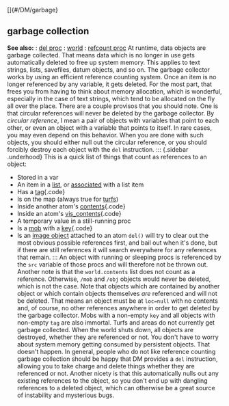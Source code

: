 []{#/DM/garbage}
  ## garbage collection
  **See also:**
  :   [del proc](ref/proc/del)
  :   [world](ref/world)
  :   [refcount proc](ref/proc/refcount)
  At runtime, data objects are garbage collected. That means data which is
  no longer in use gets automatically deleted to free up system memory.
  This applies to text strings, lists, savefiles, datum objects, and so
  on.
  The garbage collector works by using an efficient reference counting
  system. Once an item is no longer referenced by any variable, it gets
  deleted. For the most part, that frees you from having to think about
  memory allocation, which is wonderful, especially in the case of text
  strings, which tend to be allocated on the fly all over the place.
  There are a couple provisos that you should note. One is that circular
  references will never be deleted by the garbage collector. By *circular
  reference*, I mean a pair of objects with variables that point to each
  other, or even an object with a variable that points to itself. In rare
  cases, you may even depend on this behavior. When you are done with such
  objects, you should either null out the circular reference, or you
  should forcibly destroy each object with the `del` instruction.
  ::: {.sidebar .underhood}
  This is a quick list of things that count as references to an object:
  -   Stored in a var
  -   An item in a [list](ref/list), or [associated](ref/list/associations)
      with a list item
  -   Has a [tag](ref/datum/var/tag){.code}
  -   Is on the map (always true for [turfs](ref/turf))
  -   Inside another atom\'s [contents](ref/atom/var/contents){.code}
  -   Inside an atom\'s [vis_contents](ref/atom/var/vis_contents){.code}
  -   A temporary value in a still-running proc
  -   Is a [mob](ref/mob) with a [key](ref/mob/var/key){.code}
  -   Is an [image object](ref/image) attached to an atom
  `del()` will try to clear out the most obvious possible references
  first, and bail out when it\'s done, but if there are still references
  it will search everywhere for any references that remain.
  :::
  An object with running or sleeping procs is referenced by the `src`
  variable of those procs and will therefore not be thrown out.
  Another note is that the `world.contents` list does not count as a
  reference. Otherwise, `/mob` and `/obj` objects would never be deleted,
  which is not the case. Note that objects which are contained by another
  object or which contain objects themselves *are* referenced and will not
  be deleted. That means an object must be at `loc=null` with no contents
  and, of course, no other references anywhere in order to get deleted by
  the garbage collector.
  Mobs with a non-empty `key` and all objects with non-empty `tag` are
  also immortal.
  Turfs and areas do not currently get garbage collected.
  When the world shuts down, all objects are destroyed, whether they are
  referenced or not. You don\'t have to worry about system memory getting
  consumed by persistent objects. That doesn\'t happen.
  In general, people who do not like reference counting garbage collection
  should be happy that DM provides a `del` instruction, allowing you to
  take charge and delete things whether they are referenced or not.
  Another nicety is that this automatically nulls out any existing
  references to the object, so you don\'t end up with dangling references
  to a deleted object, which can otherwise be a great source of
  instability and mysterious bugs.